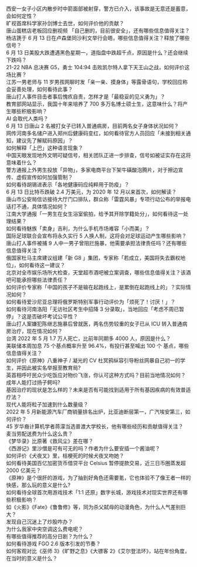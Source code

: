 西安一女子小区内散步时中箭面部被射穿，警方已介入，该事故是无意还是蓄意，会如何定性？  
旷视首席科学家孙剑博士去世，如何评价他的贡献？  
唐山蛋糕店老板回应删视频 「自己删的，目前很安全」，还有哪些信息值得关注？  
杨洁篪于 6 月 13 日在卢森堡同沙利文举行会晤，哪些信息值得关注？释放了哪些信号？  
6 月 13 日美股大跌遭遇黑色星期一，道指盘中跌超千点，原因是什么？还会继续下跌吗？  
21-22 NBA 总决赛 G5，勇士 104:94 击败凯尔特人拿下天王山之战，如何评价这场比赛？  
江苏一男老师与 11 岁男孩网聊时发「亲一亲、摸身体」等露骨语句，学校回应称会妥善处理，如何看待此事？  
唐山打人事件目击者事后愧疚自责，怎样才是「最稳妥的见义勇为」？  
教育部网站显示，我国十年来培养了 700 多万名博士硕士生，这意味什么？将产生哪些积极影响？  
AI 会取代人类吗？  
6 月 13 日唐山 2 名被打女子已转入普通病房，目前两名女子身体状况如何？  
网传河南多名储户进入郑州后健康码变红，如何看待官方人员回应「未接到相关通知，建议先了解赋码原因」？  
如何解释「上巴」这种语言现象？  
中国天眼发现地外文明可疑信号，相关团队正进一步排查，信号如被证实存在这将意味着什么？  
警方通报上外男生投放「异物」，多家电商平台下架牛磺酸泡腾片，对于擦边宣传、虚假宣传如何加强管制？  
如何看待胡锡进表示「各地健康码应纯粹用于防疫」？  
6 月 13 日比特币跌破 2.4 万美元，为 2020 年 12 月以来首次，如何解读？  
唐山市公安局信访接待大厅门口排队，群众称「雷霆风暴」专项行动公布的举报电话打不通，具体情况如何？  
江南大学通报「一男生在女生浴室偷拍，给予其开除学籍处分」，如何看待这一处理结果？  
如何看待魅族「卖身」吉利，为什么手机市场难容「小而美」？  
国际足球联合会宣布将永久实行 5 人换人制，这将会对足球运动产生哪些影响？  
唐山打人事件被捕 9 人中一男子曾阻拦施暴，他需要承担法律责任吗？还有哪些信息值得关注？  
俄国家杜马主席建议组建「新 G8 」集团，专家称「若成立，美国将失去霸权地位」，如何看待这一建议？  
北京对全市娱乐场所大检查，天堂超市酒吧被立案调查，哪些信息值得关注？该酒吧可能承担哪些法律责任？  
如何评价专家称「中国的孩子不是输在起跑线上，是累倒在起跑线上的」？实际情况如何？  
如何看待爱沙尼亚总理将俄罗斯特别军事行动评价为「烦死了！讨厌！」？  
如何看待河南洛阳「无访社区考生中招降 3 分录取」，当地回应「考虑不周已暂停」？这是否破坏考试公平性？  
唐山打人案嫌犯陈继志施暴后曾就医，两名伤势较重的女子已从 ICU 转入普通病房治疗，现在情况如何？  
台湾 2022 年 5 月 1.7 万人死亡，比前年同期多 4000 人，原因是什么？  
美联储本周加息 75 个基点概率升至 96.4%，有投行甚至喊出 100 个 基点，哪些信息值得关注？  
如何评价《原神》八重神子 / 凝光的 CV 杜冥鸦纵容引导粉丝网暴自己初一的学生，并因此被实名举报至教育局?  
英首相呼吁民众少吃饭应对物价飞涨，你认可这种方式吗？目前当地情况如何？  
成年人能打过扬子鳄吗?  
基因治疗的现状是怎么样的？未来是否有可能找到适用于所有基因疾病的有效普适疗法？  
现代人能将粒子加速到什么数量级？  
2022 年 5 月新能源汽车厂商销量排名出炉，比亚迪断层第一，广汽埃安第三，如何评价？  
45 岁华裔计算机学者蒋濛当选普渡大学校长，他有哪些经历和贡献值得关注？  
麦当劳配送费为什么这么贵？  
《梦华录》比原著《救风尘》差在哪？  
《西游记》里沙僧是可有可无的吗？作者为什么要安插一个酱油呢？  
如何评价《犬夜叉》里，桔梗死的时候犬夜叉吻她？  
如何看待美国百亿加密货币借贷平台 Celsius 暂停提款交易，近三日币圈蒸发超 2000 亿美元？  
《原神》是个很肝的游戏，为了抽到好角色还需要氪，它也体验不了像王者一样的快感，那么玩的意义是什么?  
如何看待全球首次用游戏技术「1:1 还原」数字长城，游戏技术对现实世界还有哪些积极影响？  
如《火影》《Fate》《鲁鲁修》等，同为杀父弑母的动漫角色，为什么人气差别巨大？  
发现自己沉迷上了炒股咋办？  
为什么我家中央空调这么费电呢？  
有哪些值得推荐的高分日剧？为什么？  
如何看待游戏 FGO 2.6 版本引发的节奏？  
如何客观对比《巫师 3》《旷野之息》《大镖客 2》《艾尔登法环》，站在年份角度，在当时的意义是什么？  
